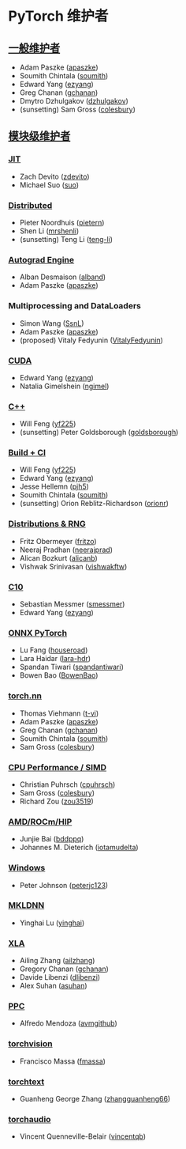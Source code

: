 # PyTorch 维护者

## [一般维护者](https://pytorch.org/docs/stable/community/persons_of_interest.html#general-maintainers)

* Adam Paszke ([apaszke](https://github.com/apaszke))
* Soumith Chintala ([soumith](https://github.com/soumith))
* Edward Yang ([ezyang](https://github.com/ezyang))
* Greg Chanan ([gchanan](https://github.com/gchanan))
* Dmytro Dzhulgakov ([dzhulgakov](https://github.com/dzhulgakov))
* (sunsetting) Sam Gross ([colesbury](https://github.com/colesbury))


## [模块级维护者](https://pytorch.org/docs/stable/community/persons_of_interest.html#module-level-maintainers)


### [JIT](https://pytorch.org/docs/stable/community/persons_of_interest.html#jit)

* Zach Devito ([zdevito](https://github.com/zdevito))
* Michael Suo ([suo](https://github.com/suo))


### [Distributed](https://pytorch.org/docs/stable/community/persons_of_interest.html#distributed)

* Pieter Noordhuis ([pietern](https://github.com/pietern))
* Shen Li ([mrshenli](https://github.com/mrshenli))
* (sunsetting) Teng Li ([teng-li](https://github.com/teng-li))


### [Autograd Engine](https://pytorch.org/docs/stable/community/persons_of_interest.html#autograd-engine)

* Alban Desmaison ([alband](https://github.com/alband))
* Adam Paszke ([apaszke](https://github.com/apaszke))


### Multiprocessing and DataLoaders[](https://pytorch.org/docs/stable/community/persons_of_interest.html#multiprocessing-and-dataloaders)

* Simon Wang ([SsnL](https://github.com/SsnL))
* Adam Paszke ([apaszke](https://github.com/apaszke))
* (proposed) Vitaly Fedyunin ([VitalyFedyunin](https://github.com/proposed))


### [CUDA](https://pytorch.org/docs/stable/community/persons_of_interest.html#cuda)

* Edward Yang ([ezyang](https://github.com/ezyang))
* Natalia Gimelshein ([ngimel](https://github.com/ngimel))


### [C++](https://pytorch.org/docs/stable/community/persons_of_interest.html#c)

* Will Feng ([yf225](https://github.com/yf225))
* (sunsetting) Peter Goldsborough ([goldsborough](https://github.com/goldsborough))


### [Build + CI](https://pytorch.org/docs/stable/community/persons_of_interest.html#build-ci)

* Will Feng ([yf225](https://github.com/yf225))
* Edward Yang ([ezyang](https://github.com/ezyang))
* Jesse Hellemn ([pjh5](https://github.com/pjh5))
* Soumith Chintala ([soumith](https://github.com/soumith))
* (sunsetting) Orion Reblitz-Richardson ([orionr](https://github.com/orionr))


### [Distributions & RNG](https://pytorch.org/docs/stable/community/persons_of_interest.html#distributions-rng)

* Fritz Obermeyer ([fritzo](https://github.com/fritzo))
* Neeraj Pradhan ([neerajprad](https://github.com/neerajprad))
* Alican Bozkurt ([alicanb](https://github.com/alicanb))
* Vishwak Srinivasan ([vishwakftw](https://github.com/vishwakftw))


### [C10](https://pytorch.org/docs/stable/community/persons_of_interest.html#c10)

* Sebastian Messmer ([smessmer](https://github.com/smessmer))
* Edward Yang ([ezyang](https://github.com/ezyang))


### [ONNX  PyTorch](https://pytorch.org/docs/stable/community/persons_of_interest.html#onnx-pytorch)

* Lu Fang ([houseroad](https://github.com/houseroad))
* Lara Haidar ([lara-hdr](https://github.com/houseroad))
* Spandan Tiwari ([spandantiwari](https://github.com/houseroad))
* Bowen Bao ([BowenBao](https://github.com/houseroad))


### [torch.nn](https://pytorch.org/docs/stable/community/persons_of_interest.html#torch-nn)

* Thomas Viehmann ([t-vi](https://github.com/t-vi))
* Adam Paszke ([apaszke](https://github.com/apaszke))
* Greg Chanan ([gchanan](https://github.com/gchanan))
* Soumith Chintala ([soumith](https://github.com/soumith))
* Sam Gross ([colesbury](https://github.com/colesbury))


### [CPU Performance / SIMD](https://pytorch.org/docs/stable/community/persons_of_interest.html#cpu-performance-simd)

* Christian Puhrsch ([cpuhrsch](https://github.com/cpuhrsch))
* Sam Gross ([colesbury](https://github.com/colesbury))
* Richard Zou ([zou3519](https://github.com/zou3519))


### [AMD/ROCm/HIP](https://pytorch.org/docs/stable/community/persons_of_interest.html#amd-rocm-hip)

* Junjie Bai ([bddppq](https://github.com/bddppq))
* Johannes M. Dieterich ([iotamudelta](https://github.com/iotamudelta))


### [Windows](https://pytorch.org/docs/stable/community/persons_of_interest.html#windows)

* Peter Johnson ([peterjc123](https://github.com/peterjc123))


### [MKLDNN](https://pytorch.org/docs/stable/community/persons_of_interest.html#mkldnn)

* Yinghai Lu ([yinghai](https://github.com/yinghai))


### [XLA](https://pytorch.org/docs/stable/community/persons_of_interest.html#xla)

* Ailing Zhang ([ailzhang](https://github.com/ailzhang))
* Gregory Chanan ([gchanan](https://github.com/gchanan))
* Davide Libenzi ([dlibenzi](https://github.com/dlibenzi))
* Alex Suhan ([asuhan](https://github.com/asuhan))


### [PPC](https://pytorch.org/docs/stable/community/persons_of_interest.html#ppc)

* Alfredo Mendoza ([avmgithub](https://github.com/avmgithub))


### [torchvision](https://pytorch.org/docs/stable/community/persons_of_interest.html#torchvision)

* Francisco Massa ([fmassa](https://github.com/fmassa))


### [torchtext](https://pytorch.org/docs/stable/community/persons_of_interest.html#torchtext)

* Guanheng George Zhang ([zhangguanheng66](https://github.com/zhangguanheng66))


### [torchaudio](https://pytorch.org/docs/stable/community/persons_of_interest.html#torchaudio)

* Vincent Quenneville-Belair ([vincentqb](https://github.com/vincentqb))
